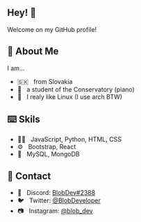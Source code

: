 ## Hey! 👋
Welcome on my GitHub profile!

## 📝 About Me
I am...
- 🇸🇰 &nbsp; from Slovakia
- 🎹 &nbsp; a student of the Conservatory (piano)
- 🐧 &nbsp; I realy like Linux (I use arch BTW)

## ⌨️ Skils
- 👨‍💻 &nbsp; JavaScript, Python, HTML, CSS
- ⚙️ &nbsp; Bootstrap, React
- 💽 &nbsp; MySQL, MongoDB

## 📲 Contact
- 💬 &nbsp; Discord: [BlobDev#2388](https://discord.com/app)
- 🐦 &nbsp; Twitter: [@BlobDeveloper](https://twitter.com/BlobDeveloper)
- 📷 &nbsp; Instagram: [@blob_dev](https://instagram.com/blob_dev)
